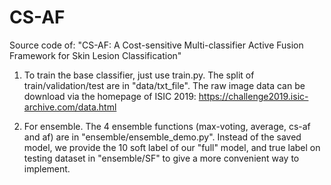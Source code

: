 # CS-AF
Source code of: "CS-AF: A Cost-sensitive Multi-classifier Active Fusion Framework for Skin Lesion Classification"

1. To train the base classifier, just use train.py. 
   The split of train/validation/test are in "data/txt_file".
   The raw image data can be download via the homepage of ISIC 2019:
   https://challenge2019.isic-archive.com/data.html

2. For ensemble. The 4 ensemble functions (max-voting, average, cs-af and af) are in "ensemble/ensemble_demo.py". 
   Instead of the saved model, we provide the 10 soft label of our "full" model, and true label on testing dataset in "ensemble/SF" to give a more convenient way to implement.
   
